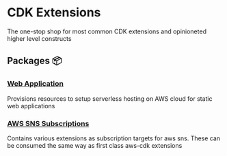 # CDK Extensions

The one-stop shop for most common CDK extensions and opinioneted higher level constructs

## Packages 📦️

### [Web Application](./packages/web-application/README.md)

Provisions resources to setup serverless hosting on AWS cloud for static web applications

### [AWS SNS Subscriptions](./packages/aws-sns-subscriptions/README.md)

Contains various extensions as subscription targets for aws sns.
These can be consumed the same way as first class aws-cdk extensions
